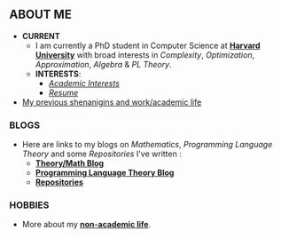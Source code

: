 ## ABOUT ME

* **CURRENT**
    *   I am currently a PhD student in Computer Science at [**Harvard University**](https://www.seas.harvard.edu/computer-science) with broad interests in _Complexity_, _Optimization_, _Approximation_, _Algebra_ & _PL Theory_.
    * **INTERESTS**:
	  * [_Academic Interests_](https://jssandh2.github.io/Juspreet-Sandhu/academic_interests.html)
	  * [_Resume_](https://juspreetsandhu.files.wordpress.com/2017/12/juspreet_s_sandhu_resume1.pdf)
* [My previous shenanigins and work/academic life](https://jssandh2.github.io/Juspreet-Sandhu/prior_life.html)


### BLOGS

* Here are links to my blogs on _Mathematics_, _Programming Language Theory_ and some _Repositories_ I've written :
    * [**Theory/Math Blog**](https://jssandh2.github.io/Juspreet-Sandhu/math_proofs.html)
    * [**Programming Language Theory Blog**](https://jssandh2.github.io/Juspreet-Sandhu/plt.html)
    * [**Repositories**](https://jssandh2.github.io/Juspreet-Sandhu/code.html)

### HOBBIES

* More about my [**non-academic life**](https://jssandh2.github.io/Juspreet-Sandhu/interests.html).
